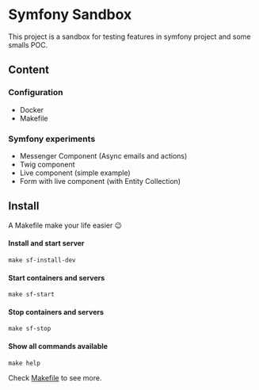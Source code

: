 # Symfony Sandbox

This project is a sandbox for testing features in symfony project and some smalls POC.

## Content

### Configuration
- Docker
- Makefile

### Symfony experiments
- Messenger Component (Async emails and actions)
- Twig component
- Live component (simple example)
- Form with live component (with Entity Collection)

## Install

A Makefile make your life easier 😉

#### Install and start server
```shell
make sf-install-dev
```

#### Start containers and servers
```shell
make sf-start
```

#### Stop containers and servers
```shell
make sf-stop
```

#### Show all commands available
```shell
make help
```

Check [Makefile](./Makefile) to see more.

